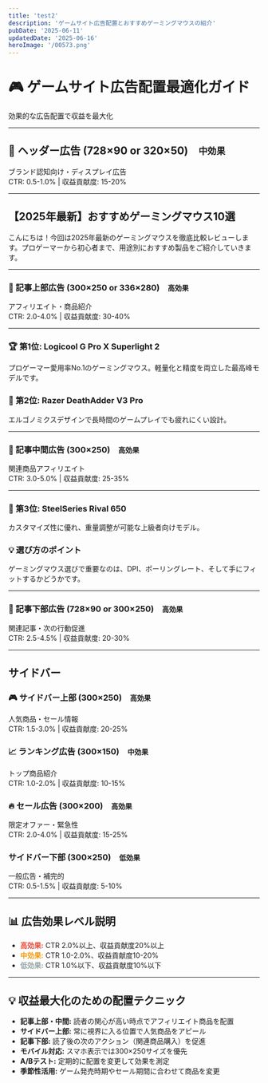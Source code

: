 ```yaml
---
title: 'test2'
description: 'ゲームサイト広告配置とおすすめゲーミングマウスの紹介'
pubDate: '2025-06-11'
updatedDate: '2025-06-16'
heroImage: '/00573.png'
---
```


# 🎮 ゲームサイト広告配置最適化ガイド

効果的な広告配置で収益を最大化

---

## 📢 ヘッダー広告 (728×90 or 320×50)　`中効果`

ブランド認知向け・ディスプレイ広告  
CTR: 0.5-1.0% | 収益貢献度: 15-20%

---

## 【2025年最新】おすすめゲーミングマウス10選

こんにちは！今回は2025年最新のゲーミングマウスを徹底比較レビューします。プロゲーマーから初心者まで、用途別におすすめ製品をご紹介していきます。

---

### 🎯 記事上部広告 (300×250 or 336×280)　`高効果`

アフィリエイト・商品紹介  
CTR: 2.0-4.0% | 収益貢献度: 30-40%

---

### 🏆 第1位: Logicool G Pro X Superlight 2

プロゲーマー愛用率No.1のゲーミングマウス。軽量化と精度を両立した最高峰モデルです。

### 🥈 第2位: Razer DeathAdder V3 Pro

エルゴノミクスデザインで長時間のゲームプレイでも疲れにくい設計。

---

### 🎯 記事中間広告 (300×250)　`高効果`

関連商品アフィリエイト  
CTR: 3.0-5.0% | 収益貢献度: 25-35%

---

### 🥉 第3位: SteelSeries Rival 650

カスタマイズ性に優れ、重量調整が可能な上級者向けモデル。

### 💡 選び方のポイント

ゲーミングマウス選びで重要なのは、DPI、ポーリングレート、そして手にフィットするかどうかです。

---

### 🎯 記事下部広告 (728×90 or 300×250)　`高効果`

関連記事・次の行動促進  
CTR: 2.5-4.5% | 収益貢献度: 20-30%

---

## サイドバー

### 🎮 サイドバー上部 (300×250)　`高効果`

人気商品・セール情報  
CTR: 1.5-3.0% | 収益貢献度: 20-25%

### 📈 ランキング広告 (300×150)　`中効果`

トップ商品紹介  
CTR: 1.0-2.0% | 収益貢献度: 10-15%

### 🔥 セール広告 (300×200)　`高効果`

限定オファー・緊急性  
CTR: 2.0-4.0% | 収益貢献度: 15-25%

### サイドバー下部 (300×250)　`低効果`

一般広告・補完的  
CTR: 0.5-1.5% | 収益貢献度: 5-10%

---

## 📊 広告効果レベル説明

- <span style="color:#e74c3c">**高効果:**</span> CTR 2.0%以上、収益貢献度20%以上
- <span style="color:#f39c12">**中効果:**</span> CTR 1.0-2.0%、収益貢献度10-20%
- <span style="color:#95a5a6">**低効果:**</span> CTR 1.0%以下、収益貢献度10%以下

---

## 💡 収益最大化のための配置テクニック

- **記事上部・中間:** 読者の関心が高い時点でアフィリエイト商品を配置
- **サイドバー上部:** 常に視界に入る位置で人気商品をアピール
- **記事下部:** 読了後の次のアクション（関連商品購入）を促進
- **モバイル対応:** スマホ表示では300×250サイズを優先
- **A/Bテスト:** 定期的に配置を変更して効果を測定
- **季節性活用:** ゲーム発売時期やセール期間に合わせて商品を変更

